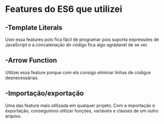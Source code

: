 # Features do ES6 que utilizei

## -Template Literals
Usei essa features pois fica fácil de programar pois suporta expressões de JavaScript e a concatenação do código fica algo agrádavel de se ver.

## -Arrow Function 
Utilizei essa feature porque com ela consigo eliminar linhas de códigos desnecessárias.

## -Importação/exportação 
Uma das feature mais utilizada em qualquer projeto. Com a importação e exportação, conseguimos utilizar funções, variáveis e classes de um outro arquivo.

